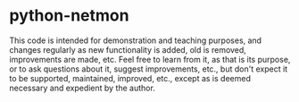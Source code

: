 # python-netmon

This code is intended for demonstration and teaching purposes, and changes regularly as new functionality is added, old is removed, improvements are made, etc. Feel free to learn from it, as that is its purpose, or to ask questions about it, suggest improvements, etc., but don't expect it to be supported, maintained, improved, etc., except as is deemed necessary and expedient by the author. 
